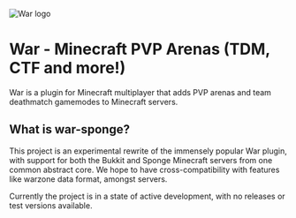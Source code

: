![War logo](http://i.imgur.com/LFdiF.png "War - Minecraft PVP Arenas - TDM, CTF and more!")

War - Minecraft PVP Arenas (TDM, CTF and more!)
===============================================

War is a plugin for Minecraft multiplayer that adds PVP arenas and team deathmatch gamemodes to Minecraft servers.

What is war-sponge?
-------------------
This project is an experimental rewrite of the immensely popular War plugin, with support for both the
Bukkit and Sponge Minecraft servers from one common abstract core. We hope to have cross-compatibility with
features like warzone data format, amongst servers.

Currently the project is in a state of active development, with no releases or test versions available.
